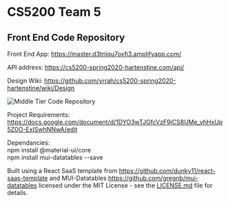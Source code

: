# CS5200 Team 5 
## Front End Code Repository

Front End App: https://master.d3triiqu7oxfi3.amplifyapp.com/

API address: https://cs5200-spring2020-hartenstine.com/api/

Design Wiki: https://github.com/yrrah/cs5200-spring2020-hartenstine/wiki/Design

![Middle Tier Code Repository](https://github.com/yrrah/cs5200-spring2020-hartenstine "Middle Tier Code Repository")

Project Requirements: https://docs.google.com/document/d/1DYO3wTJGfcVzF9jCS8UMe_yhHxUp5Z0O-ExISwhNNwA/edit

Dependancies:  
npm install @material-ui/core  
npm install mui-datatables --save  

Built using a React SaaS template from https://github.com/dunky11/react-saas-template and MUI-Datatables https://github.com/gregnb/mui-datatables licensed under the MIT License - see the [LICENSE.md](https://github.com/dunky11/react-saas-template/blob/master/LICENSE) file for details.


